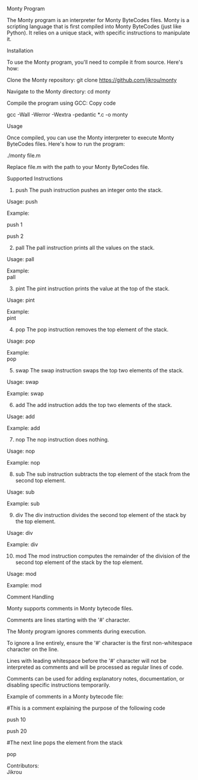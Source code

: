 Monty Program

The Monty program is an interpreter for Monty ByteCodes files. Monty is a scripting language that is first compiled into Monty ByteCodes (just like Python). It relies on a unique stack, with specific instructions to manipulate it.

Installation

To use the Monty program, you'll need to compile it from source. Here's how:

Clone the Monty repository:
git clone https://github.com/jikrou/monty

Navigate to the Monty directory:
cd monty

Compile the program using GCC:
Copy code

gcc -Wall -Werror -Wextra -pedantic *.c -o monty

Usage

Once compiled, you can use the Monty interpreter to execute Monty ByteCodes files. 
Here's how to run the program:

./monty file.m

Replace file.m with the path to your Monty ByteCodes file.

Supported Instructions

1. push
The push instruction pushes an integer onto the stack.

Usage: push <int>

Example:

push 1

push 2

2. pall
The pall instruction prints all the values on the stack.

Usage: pall

Example:                                                    
pall

3. pint
The pint instruction prints the value at the top of the stack.

Usage: pint

Example:                                                                                       
pint

4. pop
The pop instruction removes the top element of the stack.

Usage: pop

Example:                                                                           
pop

5. swap
The swap instruction swaps the top two elements of the stack.

Usage: swap

Example:
swap

6. add
The add instruction adds the top two elements of the stack.

Usage: add

Example:
add

7. nop
The nop instruction does nothing.

Usage: nop

Example:
nop

8. sub
The sub instruction subtracts the top element of the stack from the second top element.

Usage: sub

Example:
sub

9. div
The div instruction divides the second top element of the stack by the top element.

Usage: div

Example:
div

10. mod
The mod instruction computes the remainder of the division of the second top element of the stack by the top element.

Usage: mod

Example:
mod

Comment Handling

Monty supports comments in Monty bytecode files.

Comments are lines starting with the '#' character.

The Monty program ignores comments during execution.

To ignore a line entirely, ensure the '#' character is the first non-whitespace character on the line.

Lines with leading whitespace before the '#' character will not be interpreted as comments and will be processed as regular lines of code.

Comments can be used for adding explanatory notes, documentation, or disabling specific instructions temporarily.


Example of comments in a Monty bytecode file:

#This is a comment explaining the purpose of the following code

push 10

push 20

#The next line pops the element from the stack

pop


Contributors:                                                                                                                                                       
Jikrou
